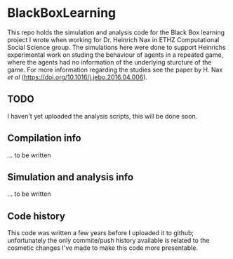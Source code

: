 # BlackBoxLearning

This repo holds the simulation and analysis code for the Black Box learning project I wrote when working for Dr. Heinrich Nax in ETHZ Computational Social Science group. The simulations here were done to support Heinrichs experimental work on studing the behaviour of agents in a repeated game, where the agents had no information of the underlying sturcture of the game. For more information regarding the studies see the paper by H. Nax *et al* (https://doi.org/10.1016/j.jebo.2016.04.006).


## TODO

I haven't yet uploaded the analysis scripts, this will be done soon.


## Compilation info

... to be written 

## Simulation and analysis info

... to be written

## Code history

This code was written a few years before I uploaded it to github; unfortunately the only commite/push history available is related to the cosmetic changes I've made to make this code more presentable. 